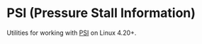 # PSI (Pressure Stall Information)

Utilities for working with [PSI](https://www.kernel.org/doc/html/latest/accounting/psi.html) on Linux 4.20+.
